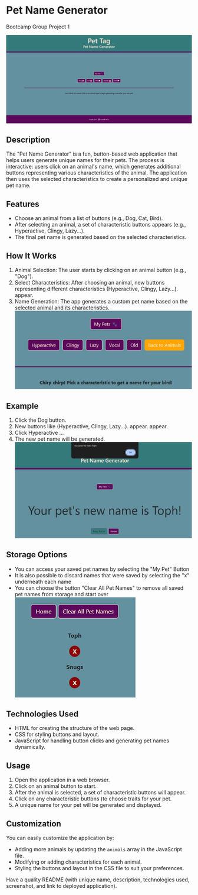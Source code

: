 # Pet Name Generator
Bootcamp Group Project 1

![Pet Tag Opening Page](assets\images\PetTagMain.png)
## Description
The "Pet Name Generator" is a fun, button-based web application that helps users generate unique names for their pets. The process is interactive: users click on an animal's name, which generates additional buttons representing various characteristics of the animal. The application then uses the selected characteristics to create a personalized and unique pet name.

## Features
- Choose an animal from a list of buttons (e.g., Dog, Cat, Bird).
- After selecting an animal, a set of characteristic buttons appears (e.g., Hyperactive, Clingy, Lazy...).
- The final pet name is generated based on the selected characteristics.

## How It Works
1. Animal Selection: The user starts by clicking on an animal button (e.g., "Dog").
2. Select Characteristics: After choosing an animal, new buttons representing different characteristics (Hyperactive, Clingy, Lazy...). appear.
3. Name Generation: The app generates a custom pet name based on the selected animal and its characteristics.
![Pet Tag Animal Characteristics](assets\images\PetTagCharacteristics.png)
## Example
1. Click the Dog button.
2. New buttons like (Hyperactive, Clingy, Lazy...). appear. appear.
3. Click Hyperactive ...
4. The new pet name will be generated. 
![Pet Tag Name Generation](assets\images\PetTagSaveName.png)
## Storage Options
- You can access your saved pet names by selecting the "My Pet" Button
- It is also possible to discard names that were saved by selecting the "x" underneath each name
- You can choose the button "Clear All Pet Names" to remove all saved pet names from storage and start over
![Pet Tag My Pets](assets/images/PetTagMyPets.png)
## Technologies Used
- HTML for creating the structure of the web page.
- CSS for styling buttons and layout.
- JavaScript for handling button clicks and generating pet names dynamically.


## Usage

1. Open the application in a web browser.
2. Click on an animal button to start.
3. After the animal is selected, a set of characteristic buttons will appear.
4. Click on any characteristic buttons )to choose traits for your pet.
5. A unique name for your pet will be generated and displayed.

## Customization

You can easily customize the application by:

- Adding more animals by updating the `animals` array in the JavaScript file.
- Modifying or adding characteristics for each animal.
- Styling the buttons and layout in the CSS file to suit your preferences.


Have a quality README (with unique name, description, technologies used, screenshot, and link to deployed application).

